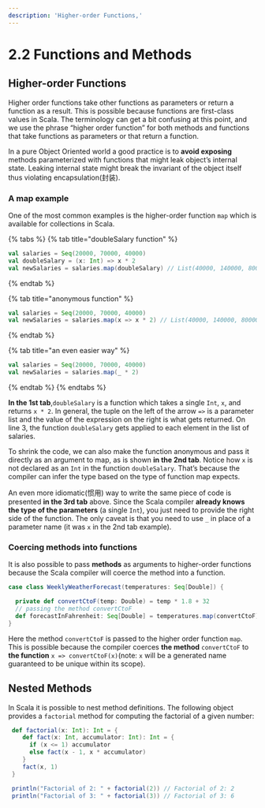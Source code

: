 ```yaml
---
description: 'Higher-order Functions,'
---
```


# 2.2 Functions and Methods

## Higher-order Functions

Higher order functions take other functions as parameters or return a function as a result. This is possible because functions are first-class values in Scala. The terminology can get a bit confusing at this point, and we use the phrase “higher order function” for both methods and functions that take functions as parameters or that return a function.

In a pure Object Oriented world a good practice is to **avoid exposing** methods parameterized with functions that might leak object’s internal state. Leaking internal state might break the invariant of the object itself thus violating encapsulation\(封装\).

### A map example

One of the most common examples is the higher-order function `map` which is available for collections in Scala.

{% tabs %}
{% tab title="doubleSalary function" %}
```scala
val salaries = Seq(20000, 70000, 40000)
val doubleSalary = (x: Int) => x * 2
val newSalaries = salaries.map(doubleSalary) // List(40000, 140000, 80000)
```
{% endtab %}

{% tab title="anonymous function" %}
```scala
val salaries = Seq(20000, 70000, 40000)
val newSalaries = salaries.map(x => x * 2) // List(40000, 140000, 80000)
```
{% endtab %}

{% tab title="an even easier way" %}
```scala
val salaries = Seq(20000, 70000, 40000)
val newSalaries = salaries.map(_ * 2)
```
{% endtab %}
{% endtabs %}

**In the 1st tab**,`doubleSalary` is a function which takes a single `Int`, `x`, and returns `x * 2`. In general, the tuple on the left of the arrow `=>` is a parameter list and the value of the expression on the right is what gets returned. On line 3, the function `doubleSalary` gets applied to each element in the list of salaries.

To shrink the code, we can also make the function anonymous and pass it directly as an argument to map, as is shown **in the 2nd tab**. Notice how `x` is not declared as an `Int` in the function `doubleSalary`. That’s because the compiler can infer the type based on the type of function map expects. 

An even more idiomatic\(惯用\) way to write the same piece of code is presented **in the 3rd tab** above. Since the Scala compiler **already knows the type of the parameters** \(a single `Int`\), you just need to provide the right side of the function. The only caveat is that you need to use `_` in place of a parameter name \(it was `x` in the 2nd tab example\).

### Coercing methods into functions <a id="coercing-methods-into-functions"></a>

It is also possible to pass **methods** as arguments to higher-order functions because the Scala compiler will coerce the method into a function.

```scala
case class WeeklyWeatherForecast(temperatures: Seq[Double]) {

  private def convertCtoF(temp: Double) = temp * 1.8 + 32
  // passing the method convertCtoF
  def forecastInFahrenheit: Seq[Double] = temperatures.map(convertCtoF)
}
```

Here the method `convertCtoF` is passed to the higher order function `map`. This is possible because the compiler coerces **the method** `convertCtoF` to **the function** `x => convertCtoF(x)`\(note: `x` will be a generated name guaranteed to be unique within its scope\).



## Nested Methods

In Scala it is possible to nest method definitions. The following object provides a `factorial` method for computing the factorial of a given number:

```scala
 def factorial(x: Int): Int = {
    def fact(x: Int, accumulator: Int): Int = {
      if (x <= 1) accumulator
      else fact(x - 1, x * accumulator)
    }  
    fact(x, 1)
 }

 println("Factorial of 2: " + factorial(2)) // Factorial of 2: 2
 println("Factorial of 3: " + factorial(3)) // Factorial of 3: 6
```

















